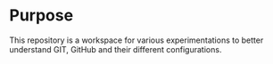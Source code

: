 # Purpose
This repository is a workspace for various experimentations to better understand GIT, GitHub and their different configurations.